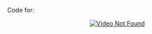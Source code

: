 Code for: <div align="center"><a href="https://www.youtube.com/watch?v=awjTWOtTyI"><img src="https://img.youtube.com/vi/awjTWOtTyI/0.jpg" alt="Video Not Found"></a></div>  
